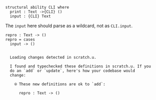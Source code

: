 
```unison
structural ability CLI where
  print : Text ->{CLI} ()
  input : {CLI} Text
```

The `input` here should parse as a wildcard, not as `CLI.input`.

```unison
repro : Text -> ()
repro = cases
  input -> ()
```

```ucm

  Loading changes detected in scratch.u.

  I found and typechecked these definitions in scratch.u. If you
  do an `add` or `update`, here's how your codebase would
  change:
  
    ⍟ These new definitions are ok to `add`:
    
      repro : Text -> ()

```
